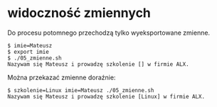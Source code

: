 # widoczność zmiennych

Do procesu potomnego przechodzą tylko wyeksportowane zmienne.

```command
$ imie=Mateusz
$ export imie
$ ./05_zmienne.sh
Nazywam się Mateusz i prowadzę szkolenie [] w firmie ALX.
```

Można przekazać zmienne doraźnie:

```command
$ szkolenie=Linux imie=Mateusz ./05_zmienne.sh
Nazywam się Mateusz i prowadzę szkolenie [Linux] w firmie ALX.
```

